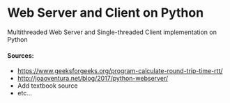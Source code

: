 # Web Server and Client on Python
Multithreaded Web Server and Single-threaded Client implementation on Python

#### Sources:
* https://www.geeksforgeeks.org/program-calculate-round-trip-time-rtt/
* http://joaoventura.net/blog/2017/python-webserver/
* Add textbook source
* etc...
